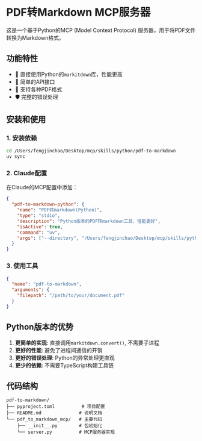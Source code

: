 # PDF转Markdown MCP服务器

这是一个基于Python的MCP (Model Context Protocol) 服务器，用于将PDF文件转换为Markdown格式。

## 功能特性

- 🚀 直接使用Python的`markitdown`库，性能更高
- 🔧 简单的API接口
- 📄 支持各种PDF格式
- 🛡️ 完整的错误处理

## 安装和使用

### 1. 安装依赖

```bash
cd /Users/fengjinchao/Desktop/mcp/skills/python/pdf-to-markdown
uv sync
```

### 2. Claude配置

在Claude的MCP配置中添加：

```json
{
  "pdf-to-markdown-python": {
    "name": "PDF转markdown(Python)",
    "type": "stdio",
    "description": "Python版本的PDF转markdown工具，性能更好",
    "isActive": true,
    "command": "uv",
    "args": ["--directory", "/Users/fengjinchao/Desktop/mcp/skills/python/pdf-to-markdown", "run", "pdf-to-markdown-mcp"]
  }
}
```

### 3. 使用工具

```json
{
  "name": "pdf-to-markdown",
  "arguments": {
    "filepath": "/path/to/your/document.pdf"
  }
}
```

## Python版本的优势

1. **更简单的实现**: 直接调用`markitdown.convert()`, 不需要子进程
2. **更好的性能**: 避免了进程间通信的开销
3. **更好的错误处理**: Python的异常处理更直观
4. **更少的依赖**: 不需要TypeScript构建工具链

## 代码结构

```
pdf-to-markdown/
├── pyproject.toml          # 项目配置
├── README.md              # 说明文档
└── pdf_to_markdown_mcp/   # 主要代码
    ├── __init__.py        # 包初始化
    └── server.py          # MCP服务器实现
```
